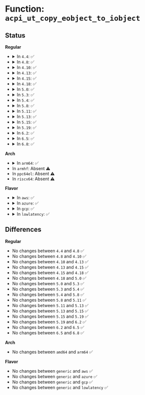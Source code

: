 # Function: <code>acpi_ut_copy_eobject_to_iobject</code>

## Status
<b>Regular</b>
<ul>
<li>
<details>
<summary>In <code>4.4</code>: ✅</summary>

```c
acpi_status acpi_ut_copy_eobject_to_iobject(union acpi_object *external_object, union acpi_operand_object **internal_object);
```

**Collision:** Unique Global

**Inline:** No

**Transformation:** False

**Instances:**

```
In drivers/acpi/acpica/utcopy.c (ffffffff814a6d28)
Location: drivers/acpi/acpica/utcopy.c:637
Inline: False
Direct callers:
  - drivers/acpi/acpica/nsxfeval.c:acpi_evaluate_object
  - drivers/acpi/acpica/utcopy.c:acpi_ut_copy_eobject_to_iobject
```
**Symbols:**

```
ffffffff814a6d28-ffffffff814a6ec4: acpi_ut_copy_eobject_to_iobject (STB_GLOBAL)
```
</details>
</li>
<li>
<details>
<summary>In <code>4.8</code>: ✅</summary>

```c
acpi_status acpi_ut_copy_eobject_to_iobject(union acpi_object *external_object, union acpi_operand_object **internal_object);
```

**Collision:** Unique Global

**Inline:** No

**Transformation:** False

**Instances:**

```
In drivers/acpi/acpica/utcopy.c (ffffffff814f60a2)
Location: drivers/acpi/acpica/utcopy.c:637
Inline: False
Direct callers:
  - drivers/acpi/acpica/nsxfeval.c:acpi_evaluate_object
  - drivers/acpi/acpica/utcopy.c:acpi_ut_copy_eobject_to_iobject
```
**Symbols:**

```
ffffffff814f60a2-ffffffff814f623e: acpi_ut_copy_eobject_to_iobject (STB_GLOBAL)
```
</details>
</li>
<li>
<details>
<summary>In <code>4.10</code>: ✅</summary>

```c
acpi_status acpi_ut_copy_eobject_to_iobject(union acpi_object *external_object, union acpi_operand_object **internal_object);
```

**Collision:** Unique Global

**Inline:** No

**Transformation:** False

**Instances:**

```
In drivers/acpi/acpica/utcopy.c (ffffffff81518c65)
Location: drivers/acpi/acpica/utcopy.c:637
Inline: False
Direct callers:
  - drivers/acpi/acpica/nsxfeval.c:acpi_evaluate_object
  - drivers/acpi/acpica/utcopy.c:acpi_ut_copy_eobject_to_iobject
```
**Symbols:**

```
ffffffff81518c65-ffffffff81518e01: acpi_ut_copy_eobject_to_iobject (STB_GLOBAL)
```
</details>
</li>
<li>
<details>
<summary>In <code>4.13</code>: ✅</summary>

```c
acpi_status acpi_ut_copy_eobject_to_iobject(union acpi_object *external_object, union acpi_operand_object **internal_object);
```

**Collision:** Unique Global

**Inline:** No

**Transformation:** False

**Instances:**

```
In drivers/acpi/acpica/utcopy.c (ffffffff81529486)
Location: drivers/acpi/acpica/utcopy.c:637
Inline: False
Direct callers:
  - drivers/acpi/acpica/nsxfeval.c:acpi_evaluate_object
  - drivers/acpi/acpica/utcopy.c:acpi_ut_copy_eobject_to_iobject
```
**Symbols:**

```
ffffffff81529486-ffffffff81529622: acpi_ut_copy_eobject_to_iobject (STB_GLOBAL)
```
</details>
</li>
<li>
<details>
<summary>In <code>4.15</code>: ✅</summary>

```c
acpi_status acpi_ut_copy_eobject_to_iobject(union acpi_object *external_object, union acpi_operand_object **internal_object);
```

**Collision:** Unique Global

**Inline:** No

**Transformation:** False

**Instances:**

```
In drivers/acpi/acpica/utcopy.c (ffffffff81581597)
Location: drivers/acpi/acpica/utcopy.c:637
Inline: False
Direct callers:
  - drivers/acpi/acpica/nsxfeval.c:acpi_evaluate_object
  - drivers/acpi/acpica/utcopy.c:acpi_ut_copy_eobject_to_iobject
```
**Symbols:**

```
ffffffff81581597-ffffffff815818c0: acpi_ut_copy_eobject_to_iobject (STB_GLOBAL)
```
</details>
</li>
<li>
<details>
<summary>In <code>4.18</code>: ✅</summary>

```c
acpi_status acpi_ut_copy_eobject_to_iobject(union acpi_object *external_object, union acpi_operand_object **internal_object);
```

**Collision:** Unique Global

**Inline:** No

**Transformation:** False

**Instances:**

```
In drivers/acpi/acpica/utcopy.c (ffffffff815b8770)
Location: drivers/acpi/acpica/utcopy.c:603
Inline: False
Direct callers:
  - drivers/acpi/acpica/nsxfeval.c:acpi_evaluate_object
  - drivers/acpi/acpica/utcopy.c:acpi_ut_copy_eobject_to_iobject
```
**Symbols:**

```
ffffffff815b8770-ffffffff815b8a94: acpi_ut_copy_eobject_to_iobject (STB_GLOBAL)
```
</details>
</li>
<li>
<details>
<summary>In <code>5.0</code>: ✅</summary>

```c
acpi_status acpi_ut_copy_eobject_to_iobject(union acpi_object *external_object, union acpi_operand_object **internal_object);
```

**Collision:** Unique Global

**Inline:** No

**Transformation:** False

**Instances:**

```
In drivers/acpi/acpica/utcopy.c (ffffffff815d1b3d)
Location: drivers/acpi/acpica/utcopy.c:603
Inline: False
Direct callers:
  - drivers/acpi/acpica/nsxfeval.c:acpi_evaluate_object
  - drivers/acpi/acpica/utcopy.c:acpi_ut_copy_eobject_to_iobject
```
**Symbols:**

```
ffffffff815d1b3d-ffffffff815d1e63: acpi_ut_copy_eobject_to_iobject (STB_GLOBAL)
```
</details>
</li>
<li>
<details>
<summary>In <code>5.3</code>: ✅</summary>

```c
acpi_status acpi_ut_copy_eobject_to_iobject(union acpi_object *external_object, union acpi_operand_object **internal_object);
```

**Collision:** Unique Global

**Inline:** No

**Transformation:** False

**Instances:**

```
In drivers/acpi/acpica/utcopy.c (ffffffff8160341d)
Location: drivers/acpi/acpica/utcopy.c:603
Inline: False
Direct callers:
  - drivers/acpi/acpica/nsxfeval.c:acpi_evaluate_object
  - drivers/acpi/acpica/utcopy.c:acpi_ut_copy_eobject_to_iobject
```
**Symbols:**

```
ffffffff8160341d-ffffffff81603747: acpi_ut_copy_eobject_to_iobject (STB_GLOBAL)
```
</details>
</li>
<li>
<details>
<summary>In <code>5.4</code>: ✅</summary>

```c
acpi_status acpi_ut_copy_eobject_to_iobject(union acpi_object *external_object, union acpi_operand_object **internal_object);
```

**Collision:** Unique Global

**Inline:** No

**Transformation:** False

**Instances:**

```
In drivers/acpi/acpica/utcopy.c (ffffffff816248c7)
Location: drivers/acpi/acpica/utcopy.c:603
Inline: False
Direct callers:
  - drivers/acpi/acpica/nsxfeval.c:acpi_evaluate_object
  - drivers/acpi/acpica/utcopy.c:acpi_ut_copy_eobject_to_iobject
```
**Symbols:**

```
ffffffff816248c7-ffffffff81624bf1: acpi_ut_copy_eobject_to_iobject (STB_GLOBAL)
```
</details>
</li>
<li>
<details>
<summary>In <code>5.8</code>: ✅</summary>

```c
acpi_status acpi_ut_copy_eobject_to_iobject(union acpi_object *external_object, union acpi_operand_object **internal_object);
```

**Collision:** Unique Global

**Inline:** No

**Transformation:** False

**Instances:**

```
In drivers/acpi/acpica/utcopy.c (ffffffff816d12c5)
Location: drivers/acpi/acpica/utcopy.c:603
Inline: False
Direct callers:
  - drivers/acpi/acpica/nsxfeval.c:acpi_evaluate_object
  - drivers/acpi/acpica/utcopy.c:acpi_ut_copy_epackage_to_ipackage
```
**Symbols:**

```
ffffffff816d12c5-ffffffff816d133c: acpi_ut_copy_eobject_to_iobject (STB_GLOBAL)
```
</details>
</li>
<li>
<details>
<summary>In <code>5.11</code>: ✅</summary>

```c
acpi_status acpi_ut_copy_eobject_to_iobject(union acpi_object *external_object, union acpi_operand_object **internal_object);
```

**Collision:** Unique Global

**Inline:** No

**Transformation:** False

**Instances:**

```
In drivers/acpi/acpica/utcopy.c (ffffffff816ef2a3)
Location: drivers/acpi/acpica/utcopy.c:603
Inline: False
Direct callers:
  - drivers/acpi/acpica/nsxfeval.c:acpi_evaluate_object
  - drivers/acpi/acpica/utcopy.c:acpi_ut_copy_epackage_to_ipackage
```
**Symbols:**

```
ffffffff816ef2a3-ffffffff816ef31a: acpi_ut_copy_eobject_to_iobject (STB_GLOBAL)
```
</details>
</li>
<li>
<details>
<summary>In <code>5.13</code>: ✅</summary>

```c
acpi_status acpi_ut_copy_eobject_to_iobject(union acpi_object *external_object, union acpi_operand_object **internal_object);
```

**Collision:** Unique Global

**Inline:** No

**Transformation:** False

**Instances:**

```
In drivers/acpi/acpica/utcopy.c (ffffffff816d105f)
Location: drivers/acpi/acpica/utcopy.c:603
Inline: False
Direct callers:
  - drivers/acpi/acpica/nsxfeval.c:acpi_evaluate_object
  - drivers/acpi/acpica/utcopy.c:acpi_ut_copy_eobject_to_iobject
```
**Symbols:**

```
ffffffff816d105f-ffffffff816d11d0: acpi_ut_copy_eobject_to_iobject (STB_GLOBAL)
```
</details>
</li>
<li>
<details>
<summary>In <code>5.15</code>: ✅</summary>

```c
acpi_status acpi_ut_copy_eobject_to_iobject(union acpi_object *external_object, union acpi_operand_object **internal_object);
```

**Collision:** Unique Global

**Inline:** No

**Transformation:** False

**Instances:**

```
In drivers/acpi/acpica/utcopy.c (ffffffff8174873f)
Location: drivers/acpi/acpica/utcopy.c:603
Inline: False
Direct callers:
  - drivers/acpi/acpica/nsxfeval.c:acpi_evaluate_object
  - drivers/acpi/acpica/utcopy.c:acpi_ut_copy_eobject_to_iobject
```
**Symbols:**

```
ffffffff8174873f-ffffffff817488b0: acpi_ut_copy_eobject_to_iobject (STB_GLOBAL)
```
</details>
</li>
<li>
<details>
<summary>In <code>5.19</code>: ✅</summary>

```c
acpi_status acpi_ut_copy_eobject_to_iobject(union acpi_object *external_object, union acpi_operand_object **internal_object);
```

**Collision:** Unique Global

**Inline:** No

**Transformation:** False

**Instances:**

```
In drivers/acpi/acpica/utcopy.c (ffffffff8187a84d)
Location: drivers/acpi/acpica/utcopy.c:603
Inline: False
Direct callers:
  - drivers/acpi/acpica/nsxfeval.c:acpi_evaluate_object
  - drivers/acpi/acpica/utcopy.c:acpi_ut_copy_eobject_to_iobject
```
**Symbols:**

```
ffffffff8187a84d-ffffffff8187a9cc: acpi_ut_copy_eobject_to_iobject (STB_GLOBAL)
```
</details>
</li>
<li>
<details>
<summary>In <code>6.2</code>: ✅</summary>

```c
acpi_status acpi_ut_copy_eobject_to_iobject(union acpi_object *external_object, union acpi_operand_object **internal_object);
```

**Collision:** Unique Global

**Inline:** No

**Transformation:** False

**Instances:**

```
In drivers/acpi/acpica/utcopy.c (ffffffff819bd5d0)
Location: drivers/acpi/acpica/utcopy.c:603
Inline: False
Direct callers:
  - drivers/acpi/acpica/nsxfeval.c:acpi_evaluate_object
  - drivers/acpi/acpica/utcopy.c:acpi_ut_copy_eobject_to_iobject
```
**Symbols:**

```
ffffffff819bd5d0-ffffffff819bd767: acpi_ut_copy_eobject_to_iobject (STB_GLOBAL)
```
</details>
</li>
<li>
<details>
<summary>In <code>6.5</code>: ✅</summary>

```c
acpi_status acpi_ut_copy_eobject_to_iobject(union acpi_object *external_object, union acpi_operand_object **internal_object);
```

**Collision:** Unique Global

**Inline:** No

**Transformation:** False

**Instances:**

```
In drivers/acpi/acpica/utcopy.c (ffffffff81a047c0)
Location: drivers/acpi/acpica/utcopy.c:603
Inline: False
Direct callers:
  - drivers/acpi/acpica/nsxfeval.c:acpi_evaluate_object
  - drivers/acpi/acpica/utcopy.c:acpi_ut_copy_eobject_to_iobject
```
**Symbols:**

```
ffffffff81a047c0-ffffffff81a04954: acpi_ut_copy_eobject_to_iobject (STB_GLOBAL)
```
</details>
</li>
<li>
<details>
<summary>In <code>6.8</code>: ✅</summary>

```c
acpi_status acpi_ut_copy_eobject_to_iobject(union acpi_object *external_object, union acpi_operand_object **internal_object);
```

**Collision:** Unique Global

**Inline:** No

**Transformation:** False

**Instances:**

```
In drivers/acpi/acpica/utcopy.c (ffffffff81a4f660)
Location: drivers/acpi/acpica/utcopy.c:603
Inline: False
Direct callers:
  - drivers/acpi/acpica/nsxfeval.c:acpi_evaluate_object
  - drivers/acpi/acpica/utcopy.c:acpi_ut_copy_eobject_to_iobject
```
**Symbols:**

```
ffffffff81a4f660-ffffffff81a4f7f4: acpi_ut_copy_eobject_to_iobject (STB_GLOBAL)
```
</details>
</li>
</ul>
<b>Arch</b>
<ul>
<li>
<details>
<summary>In <code>arm64</code>: ✅</summary>

```c
acpi_status acpi_ut_copy_eobject_to_iobject(union acpi_object *external_object, union acpi_operand_object **internal_object);
```

**Collision:** Unique Global

**Inline:** No

**Transformation:** False

**Instances:**

```
In drivers/acpi/acpica/utcopy.c (ffff80001079aaa8)
Location: drivers/acpi/acpica/utcopy.c:603
Inline: False
Direct callers:
  - drivers/acpi/acpica/nsxfeval.c:acpi_evaluate_object
  - drivers/acpi/acpica/utcopy.c:acpi_ut_copy_eobject_to_iobject
```
**Symbols:**

```
ffff80001079aaa8-ffff80001079ac8c: acpi_ut_copy_eobject_to_iobject (STB_GLOBAL)
```
</details>
</li>
<li>
In <code>armhf</code>: Absent ⚠️
</li>
<li>
In <code>ppc64el</code>: Absent ⚠️
</li>
<li>
In <code>riscv64</code>: Absent ⚠️
</li>
</ul>
<b>Flavor</b>
<ul>
<li>
<details>
<summary>In <code>aws</code>: ✅</summary>

```c
acpi_status acpi_ut_copy_eobject_to_iobject(union acpi_object *external_object, union acpi_operand_object **internal_object);
```

**Collision:** Unique Global

**Inline:** No

**Transformation:** False

**Instances:**

```
In drivers/acpi/acpica/utcopy.c (ffffffff815fe0fc)
Location: drivers/acpi/acpica/utcopy.c:603
Inline: False
Direct callers:
  - drivers/acpi/acpica/nsxfeval.c:acpi_evaluate_object
  - drivers/acpi/acpica/utcopy.c:acpi_ut_copy_eobject_to_iobject
```
**Symbols:**

```
ffffffff815fe0fc-ffffffff815fe2a3: acpi_ut_copy_eobject_to_iobject (STB_GLOBAL)
```
</details>
</li>
<li>
<details>
<summary>In <code>azure</code>: ✅</summary>

```c
acpi_status acpi_ut_copy_eobject_to_iobject(union acpi_object *external_object, union acpi_operand_object **internal_object);
```

**Collision:** Unique Global

**Inline:** No

**Transformation:** False

**Instances:**

```
In drivers/acpi/acpica/utcopy.c (ffffffff815e95f3)
Location: drivers/acpi/acpica/utcopy.c:603
Inline: False
Direct callers:
  - drivers/acpi/acpica/nsxfeval.c:acpi_evaluate_object
  - drivers/acpi/acpica/utcopy.c:acpi_ut_copy_eobject_to_iobject
```
**Symbols:**

```
ffffffff815e95f3-ffffffff815e979a: acpi_ut_copy_eobject_to_iobject (STB_GLOBAL)
```
</details>
</li>
<li>
<details>
<summary>In <code>gcp</code>: ✅</summary>

```c
acpi_status acpi_ut_copy_eobject_to_iobject(union acpi_object *external_object, union acpi_operand_object **internal_object);
```

**Collision:** Unique Global

**Inline:** No

**Transformation:** False

**Instances:**

```
In drivers/acpi/acpica/utcopy.c (ffffffff81618ba7)
Location: drivers/acpi/acpica/utcopy.c:603
Inline: False
Direct callers:
  - drivers/acpi/acpica/nsxfeval.c:acpi_evaluate_object
  - drivers/acpi/acpica/utcopy.c:acpi_ut_copy_eobject_to_iobject
```
**Symbols:**

```
ffffffff81618ba7-ffffffff81618ed1: acpi_ut_copy_eobject_to_iobject (STB_GLOBAL)
```
</details>
</li>
<li>
<details>
<summary>In <code>lowlatency</code>: ✅</summary>

```c
acpi_status acpi_ut_copy_eobject_to_iobject(union acpi_object *external_object, union acpi_operand_object **internal_object);
```

**Collision:** Unique Global

**Inline:** No

**Transformation:** False

**Instances:**

```
In drivers/acpi/acpica/utcopy.c (ffffffff81632a57)
Location: drivers/acpi/acpica/utcopy.c:603
Inline: False
Direct callers:
  - drivers/acpi/acpica/nsxfeval.c:acpi_evaluate_object
  - drivers/acpi/acpica/utcopy.c:acpi_ut_copy_eobject_to_iobject
```
**Symbols:**

```
ffffffff81632a57-ffffffff81632d81: acpi_ut_copy_eobject_to_iobject (STB_GLOBAL)
```
</details>
</li>
</ul>

## Differences
<b>Regular</b>
<ul>
<li>
No changes between <code>4.4</code> and <code>4.8</code> ✅
</li>
<li>
No changes between <code>4.8</code> and <code>4.10</code> ✅
</li>
<li>
No changes between <code>4.10</code> and <code>4.13</code> ✅
</li>
<li>
No changes between <code>4.13</code> and <code>4.15</code> ✅
</li>
<li>
No changes between <code>4.15</code> and <code>4.18</code> ✅
</li>
<li>
No changes between <code>4.18</code> and <code>5.0</code> ✅
</li>
<li>
No changes between <code>5.0</code> and <code>5.3</code> ✅
</li>
<li>
No changes between <code>5.3</code> and <code>5.4</code> ✅
</li>
<li>
No changes between <code>5.4</code> and <code>5.8</code> ✅
</li>
<li>
No changes between <code>5.8</code> and <code>5.11</code> ✅
</li>
<li>
No changes between <code>5.11</code> and <code>5.13</code> ✅
</li>
<li>
No changes between <code>5.13</code> and <code>5.15</code> ✅
</li>
<li>
No changes between <code>5.15</code> and <code>5.19</code> ✅
</li>
<li>
No changes between <code>5.19</code> and <code>6.2</code> ✅
</li>
<li>
No changes between <code>6.2</code> and <code>6.5</code> ✅
</li>
<li>
No changes between <code>6.5</code> and <code>6.8</code> ✅
</li>
</ul>
<b>Arch</b>
<ul>
<li>
No changes between <code>amd64</code> and <code>arm64</code> ✅
</li>
</ul>
<b>Flavor</b>
<ul>
<li>
No changes between <code>generic</code> and <code>aws</code> ✅
</li>
<li>
No changes between <code>generic</code> and <code>azure</code> ✅
</li>
<li>
No changes between <code>generic</code> and <code>gcp</code> ✅
</li>
<li>
No changes between <code>generic</code> and <code>lowlatency</code> ✅
</li>
</ul>
